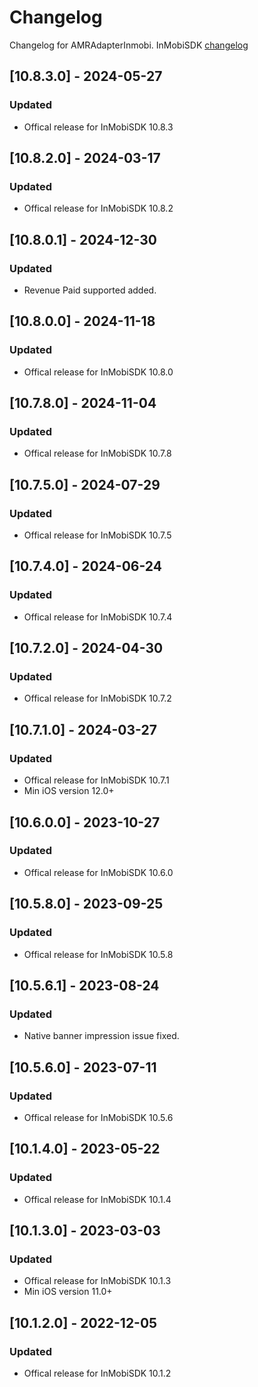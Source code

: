 # Changelog

Changelog for AMRAdapterInmobi. 
InMobiSDK [changelog](https://support.inmobi.com/monetize/download-sdk/ios-changelogs)

## [10.8.3.0] - 2024-05-27
### Updated
- Offical release for InMobiSDK 10.8.3

## [10.8.2.0] - 2024-03-17
### Updated
- Offical release for InMobiSDK 10.8.2

## [10.8.0.1] - 2024-12-30
### Updated
- Revenue Paid supported added.

## [10.8.0.0] - 2024-11-18
### Updated
- Offical release for InMobiSDK 10.8.0

## [10.7.8.0] - 2024-11-04
### Updated
- Offical release for InMobiSDK 10.7.8

## [10.7.5.0] - 2024-07-29
### Updated
- Offical release for InMobiSDK 10.7.5

## [10.7.4.0] - 2024-06-24
### Updated
- Offical release for InMobiSDK 10.7.4

## [10.7.2.0] - 2024-04-30
### Updated
- Offical release for InMobiSDK 10.7.2

## [10.7.1.0] - 2024-03-27
### Updated
- Offical release for InMobiSDK 10.7.1
- Min iOS version 12.0+

## [10.6.0.0] - 2023-10-27
### Updated
- Offical release for InMobiSDK 10.6.0

## [10.5.8.0] - 2023-09-25
### Updated
- Offical release for InMobiSDK 10.5.8

## [10.5.6.1] - 2023-08-24
### Updated
- Native banner impression issue fixed.

## [10.5.6.0] - 2023-07-11
### Updated
- Offical release for InMobiSDK 10.5.6

## [10.1.4.0] - 2023-05-22
### Updated
- Offical release for InMobiSDK 10.1.4

## [10.1.3.0] - 2023-03-03
### Updated
- Offical release for InMobiSDK 10.1.3
- Min iOS version 11.0+

## [10.1.2.0] - 2022-12-05
### Updated
- Offical release for InMobiSDK 10.1.2
